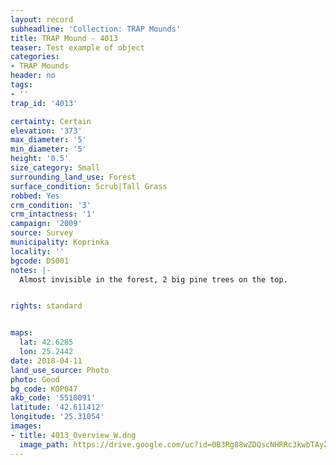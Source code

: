 ```yaml
---
layout: record
subheadline: 'Collection: TRAP Mounds'
title: TRAP Mound - 4013
teaser: Test example of object
categories:
- TRAP Mounds
header: no
tags:
- ''
trap_id: '4013'

certainty: Certain
elevation: '373'
max_diameter: '5'
min_diameter: '5'
height: '0.5'
size_category: Small
surrounding_land_use: Forest
surface_condition: Scrub|Tall Grass
robbed: Yes
crm_condition: '3'
crm_intactness: '1'
campaign: '2009'
source: Survey
municipality: Koprinka
locality: ''
bgcode: DS001
notes: |-
  Almost invisible in the forest, 2 big pine trees on the top.


rights: standard


maps:
  lat: 42.6285
  lon: 25.2442
date: 2018-04-11
land_use_source: Photo
photo: Good
bg_code: КОР047
akb_code: '5510091'
latitude: '42.611412'
longitude: '25.31054'
images:
- title: 4013_Overview_W.dng
  image_path: https://drive.google.com/uc?id=0B3Rg88wZDQscNHRRc3kwbTAyZ3c
---
```

